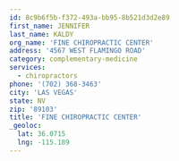 ```yaml
---
id: 8c9b6f5b-f372-493a-bb95-8b521d3d2e89
first_name: JENNIFER
last_name: KALDY
org_name: 'FINE CHIROPRACTIC CENTER'
address: '4567 WEST FLAMINGO ROAD'
category: complementary-medicine
services:
  - chiropractors
phone: '(702) 368-3463'
city: 'LAS VEGAS'
state: NV
zip: '89103'
title: 'FINE CHIROPRACTIC CENTER'
_geoloc:
  lat: 36.0715
  lng: -115.189
---
```

